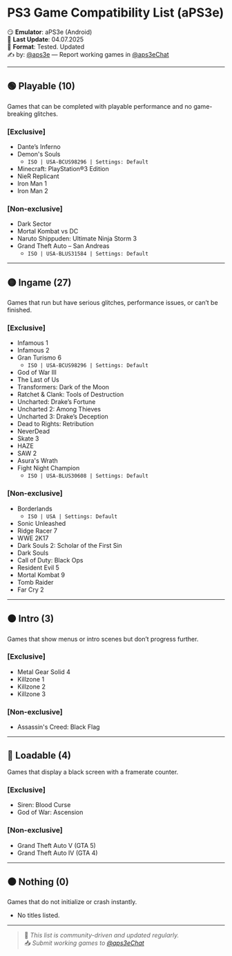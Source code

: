 
# PS3 Game Compatibility List (aPS3e)

😏 **Emulator**: aPS3e (Android)  
📆 **Last Update**: 04.07.2025  
📌 **Format**: Tested. Updated  
✍️ by: [@aps3e](https://t.me/aps3e) — Report working games in [@aps3eChat](https://t.me/aps3eChat)

---

## 🟢 Playable (10)
Games that can be completed with playable performance and no game-breaking glitches.

### [Exclusive]
- Dante’s Inferno  
- Demon's Souls
  - `ISO | USA-BCUS98296 | Settings: Default`  
- Minecraft: PlayStation®3 Edition  
- NieR Replicant  
- Iron Man 1  
- Iron Man 2  

### [Non-exclusive]
- Dark Sector  
- Mortal Kombat vs DC  
- Naruto Shippuden: Ultimate Ninja Storm 3  
- Grand Theft Auto – San Andreas  
  - `ISO | USA-BLUS31584 | Settings: Default`

---

## 🟡 Ingame (27)
Games that run but have serious glitches, performance issues, or can’t be finished.

### [Exclusive]
- Infamous 1  
- Infamous 2  
- Gran Turismo 6  
  - `ISO | USA-BCUS98296 | Settings: Default`  
- God of War III  
- The Last of Us  
- Transformers: Dark of the Moon  
- Ratchet & Clank: Tools of Destruction  
- Uncharted: Drake’s Fortune  
- Uncharted 2: Among Thieves  
- Uncharted 3: Drake’s Deception  
- Dead to Rights: Retribution  
- NeverDead  
- Skate 3  
- HAZE  
- SAW 2  
- Asura's Wrath  
- Fight Night Champion  
  - `ISO | USA-BLUS30608 | Settings: Default`

### [Non-exclusive]
- Borderlands  
  - `ISO | USA | Settings: Default`  
- Sonic Unleashed  
- Ridge Racer 7  
- WWE 2K17  
- Dark Souls 2: Scholar of the First Sin  
- Dark Souls  
- Call of Duty: Black Ops  
- Resident Evil 5  
- Mortal Kombat 9  
- Tomb Raider  
- Far Cry 2  

---

## 🟠 Intro (3)
Games that show menus or intro scenes but don’t progress further.

### [Exclusive]
- Metal Gear Solid 4  
- Killzone 1  
- Killzone 2  
- Killzone 3  

### [Non-exclusive]
- Assassin's Creed: Black Flag  

---

## 🔴 Loadable (4)
Games that display a black screen with a framerate counter.

### [Exclusive]
- Siren: Blood Curse  
- God of War: Ascension  

### [Non-exclusive]
- Grand Theft Auto V (GTA 5)  
- Grand Theft Auto IV (GTA 4)  

---

## ⚫ Nothing (0)
Games that do not initialize or crash instantly.

- No titles listed.

---

> 🔄 *This list is community-driven and updated regularly.*  
> 📥 *Submit working games to [@aps3eChat](https://t.me/aps3eChat)*

